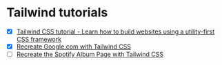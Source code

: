# Tailwind tutorials

- [x] [Tailwind CSS tutorial - Learn how to build websites using a utility-first CSS framework](https://themesberg.com/blog/tailwind-css/tutorial)
- [x] [Recreate Google.com with Tailwind CSS](https://scotch.io/tutorials/recreate-googlecom-with-tailwind-css)
- [ ] [Recreate the Spotify Album Page with Tailwind CSS](https://scotch.io/tutorials/recreate-the-spotify-album-page-with-tailwind-css)
